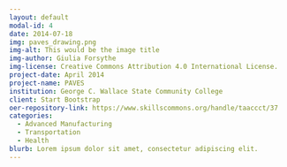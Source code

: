```yaml
---
layout: default
modal-id: 4
date: 2014-07-18
img: paves_drawing.png
img-alt: This would be the image title
img-author: Giulia Forsythe
img-license: Creative Commons Attribution 4.0 International License.
project-date: April 2014
project-name: PAVES
institution: George C. Wallace State Community College
client: Start Bootstrap
oer-repository-link: https://www.skillscommons.org/handle/taaccct/37
categories:
  - Advanced Manufacturing
  - Transportation
  - Health
blurb: Lorem ipsum dolor sit amet, consectetur adipiscing elit.
---
```

